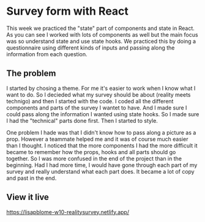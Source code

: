 # Survey form with React

This week we practiced the "state" part of components and state in React. As you can see I worked with lots of components as well but the main focus was so understand state and use state hooks. We practiced this by doing a questionnaire using different kinds of inputs and passing along the information from each question.

## The problem

I started by chosing a theme. For me it's easier to work when I know what I want to do. So I decieded what my survey should be about (reality meets technigo) and then I started with the code. I coded all the different components and parts of the survey I wantet to have. And I made sure I could pass along the information I wanted using state hooks. So I made sure I had the "technical" parts done first. Then I started to style.

One problem I hade was that I didn't know how to pass along a picture as a prop. However a teammate helped me and it was of course much easier than I thought. I noticed that the more components I had the more difficult it became to remember how the props, hooks and all parts should go together. So I was more confused in the end of the project than in the beginning. Had I had more time, I would have gone through each part of my survey and really understand what each part does. It became a lot of copy and past in the end.

## View it live

https://lisapblome-w10-realitysurvey.netlify.app/
